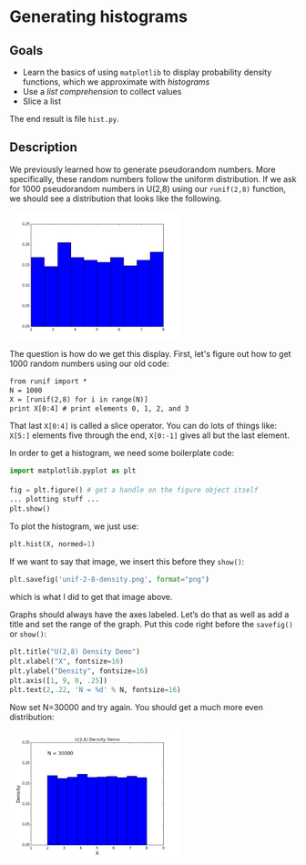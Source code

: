 # Generating histograms

## Goals

* Learn the basics of using `matplotlib` to display probability density functions, which we approximate with *histograms*
* Use a *list comprehension* to collect values
* Slice a list

The end result is file `hist.py`.

## Description

We previously learned how to generate pseudorandom numbers. More specifically, these random numbers follow the uniform distribution. If we ask for 1000 pseudorandom numbers in U(2,8) using our `runif(2,8)` function, we should see a distribution that looks like the following.

<img src=figures/unif-2-8-density.png width=300>

The question is how do we get this display. First, let's figure out how to get 1000 random numbers using our old code:

```
from runif import *
N = 1000
X = [runif(2,8) for i in range(N)]
print X[0:4] # print elements 0, 1, 2, and 3
```

That last `X[0:4]` is called a slice operator. You can do lots of things like: `X[5:]` elements five through the end, `X[0:-1]` gives all but the last element.

In order to get a histogram, we need some boilerplate code:

```python
import matplotlib.pyplot as plt

fig = plt.figure() # get a handle on the figure object itself
... plotting stuff ...
plt.show()
```

To plot the histogram, we just use:

```python
plt.hist(X, normed=1)
```

If we want to say that image, we insert this before they `show()`:

```python
plt.savefig('unif-2-8-density.png', format="png")
```

which is what I did to get that image above.

Graphs should always have the axes labeled. Let’s do that as well as add a title and set the range of the graph. Put this code right before the `savefig()` or `show()`:

```python
plt.title("U(2,8) Density Demo")
plt.xlabel("X", fontsize=16)
plt.ylabel("Density", fontsize=16)
plt.axis([1, 9, 0, .25])
plt.text(2,.22, 'N = %d' % N, fontsize=16)
```

Now set N=30000 and try again. You should get a much more even distribution:

<img src=figures/unif-2-8-density-fancy.png width=300>

